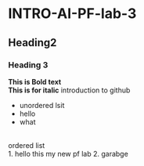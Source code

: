 # INTRO-AI-PF-lab-3
## Heading2
### Heading 3
**This is Bold text**
<Br/>
__This is for italic__
introduction to github
<Br/>
- unordered lsit 
- hello
- what
<Br/>
ordered list
<Br/>
1. hello this my new pf lab
2. garabge
<Br/>



